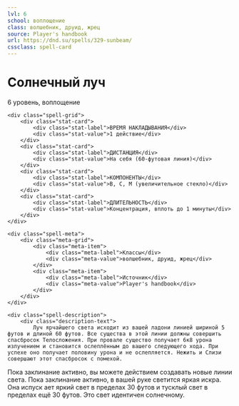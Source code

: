 ```yaml
---
lvl: 6
school: воплощение
class: волшебник, друид, жрец
source: Player's handbook
url: https://dnd.su/spells/329-sunbeam/
cssclass: spell-card
---
```


<div class="spell-container">
    <div class="spell-header">
        <h1 class="spell-name">Солнечный луч</h1>
        <div class="spell-level">6 уровень, воплощение</div>
    </div>
    
    <div class="spell-grid">
        <div class="stat-card">
            <div class="stat-label">ВРЕМЯ НАКЛАДЫВАНИЯ</div>
            <div class="stat-value">1 действие</div>
        </div>
        <div class="stat-card">
            <div class="stat-label">ДИСТАНЦИЯ</div>
            <div class="stat-value">На себя (60-футовая линия)</div>
        </div>
        <div class="stat-card">
            <div class="stat-label">КОМПОНЕНТЫ</div>
            <div class="stat-value">В, С, М (увеличительное стекло)</div>
        </div>
        <div class="stat-card">
            <div class="stat-label">ДЛИТЕЛЬНОСТЬ</div>
            <div class="stat-value">Концентрация, вплоть до 1 минуты</div>
        </div>
    </div>
    
    <div class="spell-meta">
        <div class="meta-grid">
            <div class="meta-item">
                <div class="meta-label">Классы</div>
                <div class="meta-value">волшебник, друид, жрец</div>
            </div>
            <div class="meta-item">
                <div class="meta-label">Источник</div>
                <div class="meta-value">Player's handbook</div>
            </div>
        </div>
    </div>
    
    <div class="spell-description">
        <div class="description-text">
            Луч ярчайшего света исходит из вашей ладони линией шириной 5 футов и длиной 60 футов. Все существа в этой линии должны совершить спасбросок Телосложения. При провале существо получает 6к8 урона излучением и становится ослеплённым до вашего следующего хода. При успехе оно получает половину урона и не ослепляется. Нежить и Слизи совершают этот спасбросок с помехой.
Пока заклинание активно, вы можете действием создавать новые линии света.
Пока заклинание активно, в вашей руке светится яркая искра. Она испуск ает яркий свет в пределах 30 футов и тусклый свет в пределах ещё 30 футов. Это свет идентичен солнечному.
        </div>
    </div>
</div>